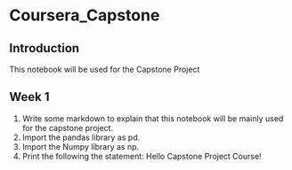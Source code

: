 # Coursera_Capstone

## Introduction

This notebook will be used for the Capstone Project

## Week 1

1. Write some markdown to explain that this notebook will be mainly used for the capstone project.
2. Import the pandas library as pd.
3. Import the Numpy library as np.
4. Print the following the statement: Hello Capstone Project Course!
